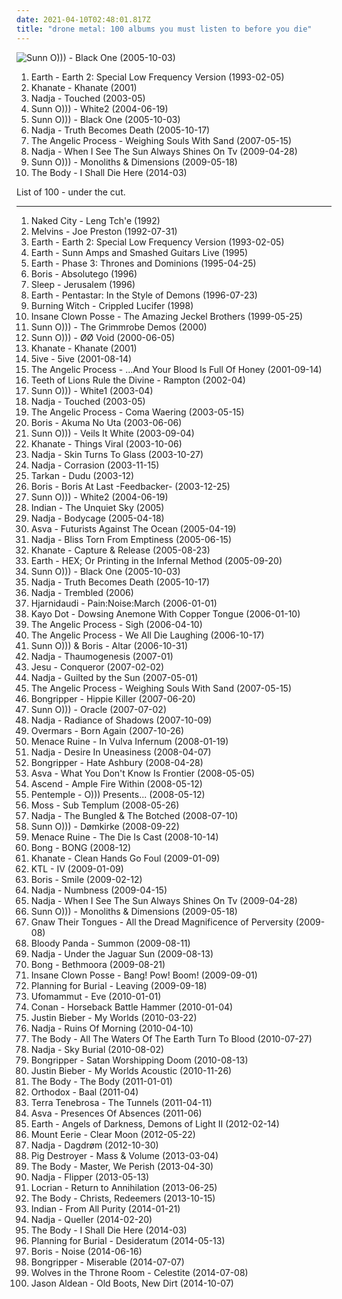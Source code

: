 ```yaml
---
date: 2021-04-10T02:48:01.817Z
title: "drone metal: 100 albums you must listen to before you die"
---
```

![Sunn O))) - Black One (2005-10-03)](http://coverartarchive.org/release/a87bb818-1584-4792-a4ea-ede2a752670f/12224448032-500.jpg "Sunn O))) - Black One (2005-10-03)")
<ol class="albums">
<li data-cover="https://img.discogs.com/QPW4f0c-NOmLiXlyif-8uUVQh3c=/fit-in/600x603/filters:strip_icc():format(jpeg):mode_rgb():quality(90)/discogs-images/R-350902-1474027695-1021.jpeg.jpg" data-tags="drone, drone doom" role="button">Earth - Earth 2: Special Low Frequency Version (1993-02-05)</li>
<li data-cover="http://coverartarchive.org/release/918ce11f-a9fb-4d3c-be10-c0b55e510145/11462273056-500.jpg" data-tags="doom metal, drone metal" role="button">Khanate - Khanate (2001)</li>
<li data-cover="http://coverartarchive.org/release/9c4d2fcd-2578-4b19-875b-8836ecf1f179/2704214622-500.jpg" data-tags="drone" role="button">Nadja - Touched (2003-05)</li>
<li data-cover="http://coverartarchive.org/release/6a291bd0-cc9d-41b8-899b-b1519b0b5034/21797764256-500.jpg" data-tags="drone, drone metal" role="button">Sunn O))) - White2 (2004-06-19)</li>
<li data-cover="http://coverartarchive.org/release/a87bb818-1584-4792-a4ea-ede2a752670f/12224448032-500.jpg" data-tags="drone" role="button">Sunn O))) - Black One (2005-10-03)</li>
<li data-cover="http://coverartarchive.org/release/0f4e03bf-e029-4c1e-91ae-491c87b45dd8/14921256445-500.jpg" data-tags="drone metal, drone" role="button">Nadja - Truth Becomes Death (2005-10-17)</li>
<li data-cover="http://coverartarchive.org/release/bafedfd5-3f00-34b7-8028-7ec83969dc3f/4890270894-500.jpg" data-tags="drone metal, shoegaze" role="button">The Angelic Process - Weighing Souls With Sand (2007-05-15)</li>
<li data-cover="http://coverartarchive.org/release/22b860d3-09ee-4e1c-ba2f-3098b2b24c2d/14944571300-500.jpg" data-tags="drone metal" role="button">Nadja - When I See The Sun Always Shines On Tv (2009-04-28)</li>
<li data-cover="http://coverartarchive.org/release/50f53ceb-8e3c-3508-8c4e-80479bf93040/21129584187-500.jpg" data-tags="drone" role="button">Sunn O))) - Monoliths & Dimensions (2009-05-18)</li>
<li data-cover="http://coverartarchive.org/release/e7d23c24-e217-440e-b527-1751a5255478/13466791800-500.jpg" data-tags="metal, doom metal, drone, dark ambient, sludge metal, drone metal, soundtrack to the apocalypse, bone-crushing, 2014: favourite albums, lament for a dying world" role="button">The Body - I Shall Die Here (2014-03)</li>
</ol>
List of 100 - under the cut.
<!-- more -->

_________________

<ol class="albums">
<li data-cover="http://coverartarchive.org/release/40df820c-584f-4af3-a37f-a588aadeed74/10360629675-500.jpg" data-tags="drone metal, drone" role="button">
Naked City - Leng Tch'e (1992)
</li>
<li data-cover="http://coverartarchive.org/release/2a49f494-d753-4512-9840-1aed8b1def55/18235079201-500.jpg" data-tags="drone" role="button">
Melvins - Joe Preston (1992-07-31)
</li>
<li data-cover="https://img.discogs.com/QPW4f0c-NOmLiXlyif-8uUVQh3c=/fit-in/600x603/filters:strip_icc():format(jpeg):mode_rgb():quality(90)/discogs-images/R-350902-1474027695-1021.jpeg.jpg" data-tags="drone, drone doom" role="button">
Earth - Earth 2: Special Low Frequency Version (1993-02-05)
</li>
<li data-cover="http://coverartarchive.org/release/1c0848ed-8d2a-4206-8178-826a459c0713/13225272088-500.jpg" data-tags="drone" role="button">
Earth - Sunn Amps and Smashed Guitars Live (1995)
</li>
<li data-cover="https://img.discogs.com/NF1Av-gjTTdMYEU73RdJH-u0_PE=/fit-in/600x619/filters:strip_icc():format(jpeg):mode_rgb():quality(90)/discogs-images/R-16150803-1604299125-5521.jpeg.jpg" data-tags="drone" role="button">
Earth - Phase 3: Thrones and Dominions (1995-04-25)
</li>
<li data-cover="http://coverartarchive.org/release/0cbb0772-d07f-4d50-9ad2-daefa57515de/12833237719-500.jpg" data-tags="drone" role="button">
Boris - Absolutego (1996)
</li>
<li data-cover="https://img.discogs.com/IOjUsho3OeK_eMfS85B8k5ELyd0=/fit-in/400x396/filters:strip_icc():format(jpeg):mode_rgb():quality(90)/discogs-images/R-2076111-1301777657.jpeg.jpg" data-tags="doom metal, stoner rock, sludge" role="button">
Sleep - Jerusalem (1996)
</li>
<li data-cover="https://img.discogs.com/pe80Ii1unpA-pe7WB1eUUXU_zps=/fit-in/600x598/filters:strip_icc():format(jpeg):mode_rgb():quality(90)/discogs-images/R-10226360-1501304641-6236.jpeg.jpg" data-tags="stoner rock" role="button">
Earth - Pentastar: In the Style of Demons (1996-07-23)
</li>
<li data-cover="http://coverartarchive.org/release/a44cd64a-aecc-4486-9fb6-7c61d5671fa4/24290451464-500.jpg" data-tags="doom metal" role="button">
Burning Witch - Crippled Lucifer (1998)
</li>
<li data-cover="http://coverartarchive.org/release/4376e2ea-7b73-32a7-b99a-2e76f21498c2/28063954531-500.jpg" data-tags="juggalo, hip-hop" role="button">
Insane Clown Posse - The Amazing Jeckel Brothers (1999-05-25)
</li>
<li data-cover="https://img.discogs.com/_jQwbyIaFrSFv2bgTHamg70Tn4Q=/fit-in/600x600/filters:strip_icc():format(jpeg):mode_rgb():quality(90)/discogs-images/R-498119-1156908358.jpeg.jpg" data-tags="drone" role="button">
Sunn O))) - The Grimmrobe Demos (2000)
</li>
<li data-cover="http://coverartarchive.org/release/8c22b1b6-07c9-4ac4-944a-4f5697c0c98b/2817171034-500.jpg" data-tags="drone" role="button">
Sunn O))) - ØØ Void (2000-06-05)
</li>
<li data-cover="http://coverartarchive.org/release/918ce11f-a9fb-4d3c-be10-c0b55e510145/11462273056-500.jpg" data-tags="doom metal, drone metal" role="button">
Khanate - Khanate (2001)
</li>
<li data-cover="https://img.discogs.com/RUgnfTj-wGnKvFdbpG899B8jOss=/fit-in/200x197/filters:strip_icc():format(jpeg):mode_rgb():quality(90)/discogs-images/R-382992-1110993697.jpg.jpg" data-tags="sludge" role="button">
5ive - 5ive (2001-08-14)
</li>
<li data-cover="http://coverartarchive.org/release/04e22146-2644-48fc-abed-96b2136c47ef/4867112613-500.jpg" data-tags="drone metal" role="button">
The Angelic Process - ...And Your Blood Is Full Of Honey (2001-09-14)
</li>
<li data-cover="http://coverartarchive.org/release/5fef35df-4d7a-4a68-9816-8d994e94b0dc/28543085075-500.jpg" data-tags="doom metal" role="button">
Teeth of Lions Rule the Divine - Rampton (2002-04)
</li>
<li data-cover="http://coverartarchive.org/release/dcbffba8-7ec2-40d7-a957-a9c6ea270f04/21797761752-500.jpg" data-tags="drone" role="button">
Sunn O))) - White1 (2003-04)
</li>
<li data-cover="http://coverartarchive.org/release/9c4d2fcd-2578-4b19-875b-8836ecf1f179/2704214622-500.jpg" data-tags="drone" role="button">
Nadja - Touched (2003-05)
</li>
<li data-cover="http://coverartarchive.org/release/ae5b0556-2ce2-417c-9e51-f7f59027168b/1983382274-500.jpg" data-tags="drone metal" role="button">
The Angelic Process - Coma Waering (2003-05-15)
</li>
<li data-cover="https://img.discogs.com/aKa3diJi3OzltEG8-tobhk2bK6o=/fit-in/200x200/filters:strip_icc():format(jpeg):mode_rgb():quality(90)/discogs-images/R-1334231-1210541514.jpeg.jpg" data-tags="stoner rock" role="button">
Boris - Akuma No Uta (2003-06-06)
</li>
<li data-cover="http://coverartarchive.org/release/b356b616-0457-42dd-bffc-aa37e0046b39/7965099383-500.jpg" data-tags="vinyl, drone metal, 12 inch, limited edition, thin the herd, single sided, 500 copies, lord ominous, martynas meskauskas, martynas meskauskas aka lord ominous, 04 september, thin the herd records" role="button">
Sunn O))) - Veils It White (2003-09-04)
</li>
<li data-cover="http://coverartarchive.org/release/5fcd1034-917b-4218-808a-7404fa52d1ad/4523575650-500.jpg" data-tags="doom metal, drone, drone doom" role="button">
Khanate - Things Viral (2003-10-06)
</li>
<li data-cover="http://coverartarchive.org/release/b590af7b-7f13-4fd2-ab4b-1ca9f47c6ed8/14963881539-500.jpg" data-tags="drone, drone metal, ambient" role="button">
Nadja - Skin Turns To Glass (2003-10-27)
</li>
<li data-cover="http://coverartarchive.org/release/8ab44b9d-0e3f-4538-bbe5-d83e5bcf25eb/14964010488-500.jpg" data-tags="drone" role="button">
Nadja - Corrasion (2003-11-15)
</li>
<li data-cover="https://img.discogs.com/E_RO0q-pozYCBB0DWO8MAREXKg4=/fit-in/600x600/filters:strip_icc():format(jpeg):mode_rgb():quality(90)/discogs-images/R-7318965-1476958843-7101.jpeg.jpg" data-tags="dudu, tarkan" role="button">
Tarkan - Dudu (2003-12)
</li>
<li data-cover="http://coverartarchive.org/release/10238f70-4b01-4d39-b793-617185352e1b/11345500658-500.jpg" data-tags="drone, drone metal" role="button">
Boris - Boris At Last -Feedbacker- (2003-12-25)
</li>
<li data-cover="http://coverartarchive.org/release/6a291bd0-cc9d-41b8-899b-b1519b0b5034/21797764256-500.jpg" data-tags="drone, drone metal" role="button">
Sunn O))) - White2 (2004-06-19)
</li>
<li data-cover="http://coverartarchive.org/release/1e2cf0ad-1379-44d7-9779-18f8c32ceceb/5920778944-500.jpg" data-tags="doom metal, sludge, sludge metal, post-metal, sludgecore, drone metal, heavy as fuck, sludge doom metal, seventh rule" role="button">
Indian - The Unquiet Sky (2005)
</li>
<li data-cover="https://img.discogs.com/hMzHXbxnmV1AJM3QP0_R1dAVeeE=/fit-in/192x276/filters:strip_icc():format(jpeg):mode_rgb():quality(90)/discogs-images/R-450345-1115131494.jpg.jpg" data-tags="drone metal, ambient" role="button">
Nadja - Bodycage (2005-04-18)
</li>
<li data-cover="http://coverartarchive.org/release/0382be12-26a5-4950-acdf-2987b3e215f4/11506106398-500.jpg" data-tags="drone doom, drone" role="button">
Asva - Futurists Against The Ocean (2005-04-19)
</li>
<li data-cover="http://coverartarchive.org/release/06e88e86-8090-43ab-a9d4-160743ced1ed/14920930470-500.jpg" data-tags="drone metal" role="button">
Nadja - Bliss Torn From Emptiness (2005-06-15)
</li>
<li data-cover="https://img.discogs.com/ImpV3xoHQYFhtHT5z2mZaf3fI0s=/fit-in/600x531/filters:strip_icc():format(jpeg):mode_rgb():quality(90)/discogs-images/R-507139-1168299383.jpeg.jpg" data-tags="doom metal, drone doom" role="button">
Khanate - Capture & Release (2005-08-23)
</li>
<li data-cover="http://coverartarchive.org/release/75be42af-928a-47fc-a570-ac779e674cab/2392664193-500.jpg" data-tags="post-rock, experimental, drone" role="button">
Earth - HEX; Or Printing in the Infernal Method (2005-09-20)
</li>
<li data-cover="http://coverartarchive.org/release/a87bb818-1584-4792-a4ea-ede2a752670f/12224448032-500.jpg" data-tags="drone" role="button">
Sunn O))) - Black One (2005-10-03)
</li>
<li data-cover="http://coverartarchive.org/release/0f4e03bf-e029-4c1e-91ae-491c87b45dd8/14921256445-500.jpg" data-tags="drone metal, drone" role="button">
Nadja - Truth Becomes Death (2005-10-17)
</li>
<li data-cover="http://coverartarchive.org/release/e7549a7e-3bb3-47c0-b602-99c8604a3343/2704136275-500.jpg" data-tags="drone, drone metal, ambient drone" role="button">
Nadja - Trembled (2006)
</li>
<li data-cover="http://coverartarchive.org/release/e76ad457-50d9-4d5e-be70-56926bc0a9a5/1785078750-500.jpg" data-tags="drone doom, drone metal" role="button">
Hjarnidaudi - Pain:Noise:March (2006-01-01)
</li>
<li data-cover="http://coverartarchive.org/release/8c761839-5889-4b72-95a2-031619122e4a/20406280868-500.jpg" data-tags="avant-garde" role="button">
Kayo Dot - Dowsing Anemone With Copper Tongue (2006-01-10)
</li>
<li data-cover="http://coverartarchive.org/release/3a655a97-a926-486d-824c-7757da0fd5d2/4867138941-500.jpg" data-tags="drone metal, shoegaze, atmospheric metal" role="button">
The Angelic Process - Sigh (2006-04-10)
</li>
<li data-cover="http://coverartarchive.org/release/3905675b-02ab-4e07-a92a-e9a1647656fa/4867160778-500.jpg" data-tags="drone metal" role="button">
The Angelic Process - We All Die Laughing (2006-10-17)
</li>
<li data-cover="http://coverartarchive.org/release/441e27af-1bab-4295-9a07-76b5d534766c/12049469320-500.jpg" data-tags="drone, drone doom, experimental" role="button">
Sunn O))) & Boris - Altar (2006-10-31)
</li>
<li data-cover="http://coverartarchive.org/release/184ed421-f9e0-4a6d-811b-b1bafd8cc1e9/6024882318-500.jpg" data-tags="ambient, drone metal" role="button">
Nadja - Thaumogenesis (2007-01)
</li>
<li data-cover="http://coverartarchive.org/release/3a99332d-e326-46d6-acdc-f9935bdb9efb/26240956893-500.jpg" data-tags="post-rock, shoegaze, drone, experimental" role="button">
Jesu - Conqueror (2007-02-02)
</li>
<li data-cover="http://coverartarchive.org/release/b735a31e-7d4c-4e96-a9de-d4b5a91bd2d8/27395341905-500.jpg" data-tags="drone, drone metal" role="button">
Nadja - Guilted by the Sun (2007-05-01)
</li>
<li data-cover="http://coverartarchive.org/release/bafedfd5-3f00-34b7-8028-7ec83969dc3f/4890270894-500.jpg" data-tags="drone metal, shoegaze" role="button">
The Angelic Process - Weighing Souls With Sand (2007-05-15)
</li>
<li data-cover="http://coverartarchive.org/release/6f8b8b1d-4f89-4d92-9688-0f2b5177ef15/26171540721-500.jpg" data-tags="sludge" role="button">
Bongripper - Hippie Killer (2007-06-20)
</li>
<li data-cover="https://img.discogs.com/_WJftZCar5LOQE7dL-wCEHrI2Lg=/fit-in/600x600/filters:strip_icc():format(jpeg):mode_rgb():quality(90)/discogs-images/R-7797990-1448988185-4358.jpeg.jpg" data-tags="drone" role="button">
Sunn O))) - Oracle (2007-07-02)
</li>
<li data-cover="http://coverartarchive.org/release/77a1a942-8b33-4e13-b746-0e74ee054512/1059780038-500.jpg" data-tags="drone" role="button">
Nadja - Radiance of Shadows (2007-10-09)
</li>
<li data-cover="https://img.discogs.com/yS0ibxJrXL4gqarAJr70hTq1NJo=/fit-in/200x200/filters:strip_icc():format(jpeg):mode_rgb():quality(90)/discogs-images/R-1128736-1194365091.gif.jpg" data-tags="drone metal" role="button">
Overmars - Born Again (2007-10-26)
</li>
<li data-cover="https://img.discogs.com/3ZWZs90NhX1FBs7af1_VRUFyWmA=/fit-in/404x640/filters:strip_icc():format(jpeg):mode_rgb():quality(90)/discogs-images/R-1548554-1227586266.jpeg.jpg" data-tags="drone, drone metal, drone doom, drone doom metal" role="button">
Menace Ruine - In Vulva Infernum (2008-01-19)
</li>
<li data-cover="http://coverartarchive.org/release/c7bbf689-b65c-4d85-b8e2-533faf788fe1/1016426077-500.jpg" data-tags="drone" role="button">
Nadja - Desire In Uneasiness (2008-04-07)
</li>
<li data-cover="https://img.discogs.com/ZM4MzUvHPeTFTwghNuN2HPkQxYA=/fit-in/350x350/filters:strip_icc():format(jpeg):mode_rgb():quality(90)/discogs-images/R-2942323-1308397024.jpeg.jpg" data-tags="doom metal, drone, sludge" role="button">
Bongripper - Hate Ashbury (2008-04-28)
</li>
<li data-cover="http://coverartarchive.org/release/2fb4720c-5478-4dc2-9dbd-79c65580dbc4/19801239453-500.jpg" data-tags="doom metal" role="button">
Asva - What You Don't Know Is Frontier (2008-05-05)
</li>
<li data-cover="https://img.discogs.com/vIvOW9olU9AOP3gpFB6NPT2n1j0=/fit-in/300x300/filters:strip_icc():format(jpeg):mode_rgb():quality(90)/discogs-images/R-1361784-1212871499.jpeg.jpg" data-tags="doom metal" role="button">
Ascend - Ample Fire Within (2008-05-12)
</li>
<li data-cover="https://img.discogs.com/5QeZdtHNCEKyDoAyKAQsnrGxdTI=/fit-in/430x430/filters:strip_icc():format(jpeg):mode_rgb():quality(90)/discogs-images/R-1346993-1211582699.jpeg.jpg" data-tags="drone, live, drone metal" role="button">
Pentemple - O))) Presents... (2008-05-12)
</li>
<li data-cover="https://img.discogs.com/qVmcx9unMhhEb9u_vG-AXrUzYR8=/fit-in/600x600/filters:strip_icc():format(jpeg):mode_rgb():quality(90)/discogs-images/R-1405466-1217796277.jpeg.jpg" data-tags="doom metal, sludge, funeral doom metal, funeral doom, drone metal" role="button">
Moss - Sub Templum (2008-05-26)
</li>
<li data-cover="http://coverartarchive.org/release/fe21db7d-73a9-42c9-b642-441fad6cba58/2704257209-500.jpg" data-tags="ambient, drone metal" role="button">
Nadja - The Bungled & The Botched (2008-07-10)
</li>
<li data-cover="http://coverartarchive.org/release/23e49586-fa2e-43ab-8b57-9e56b9221954/16445937734-500.jpg" data-tags="drone, live, drone doom" role="button">
Sunn O))) - Dømkirke (2008-09-22)
</li>
<li data-cover="http://coverartarchive.org/release/b7a8de7e-f0ef-4260-a063-2f9686d2d733/15346695196-500.jpg" data-tags="drone, drone metal" role="button">
Menace Ruine - The Die Is Cast (2008-10-14)
</li>
<li data-cover="http://coverartarchive.org/release/fbb3fcfb-3565-4657-a50b-0e67a05b2984/13775894103-500.jpg" data-tags="doom metal, psychedelic rock, stoner metal, sludge metal, drone metal" role="button">
Bong - BONG (2008-12)
</li>
<li data-cover="https://img.discogs.com/YZoys12Nds_X9dM7TPnz9_-DZVI=/fit-in/600x600/filters:strip_icc():format(jpeg):mode_rgb():quality(90)/discogs-images/R-1611909-1528837707-2645.jpeg.jpg" data-tags="doom metal, drone, drone metal" role="button">
Khanate - Clean Hands Go Foul (2009-01-09)
</li>
<li data-cover="https://img.discogs.com/hGZUyDeZDRfQ-4jmbf18CkP5bXU=/fit-in/595x600/filters:strip_icc():format(jpeg):mode_rgb():quality(90)/discogs-images/R-1583320-1267000861.jpeg.jpg" data-tags="noise, drone, dark ambient, 00s, drone metal, editions mego, deathdrone, megadrone, hell drone, nordic drone, satanic drone, viking drone, depressive drone, suicidal drone" role="button">
KTL - IV (2009-01-09)
</li>
<li data-cover="http://coverartarchive.org/release/fd02a8f2-140c-44be-9068-b3117a4f8cdc/2608390419-500.jpg" data-tags="experimental, stoner rock, psychedelic rock, noise rock" role="button">
Boris - Smile (2009-02-12)
</li>
<li data-cover="http://coverartarchive.org/release/03eb2c03-bdfa-4508-9b9a-9022afbd52a5/14964057892-500.jpg" data-tags="drone, drone doom, drone metal, doomgaze" role="button">
Nadja - Numbness (2009-04-15)
</li>
<li data-cover="http://coverartarchive.org/release/22b860d3-09ee-4e1c-ba2f-3098b2b24c2d/14944571300-500.jpg" data-tags="drone metal" role="button">
Nadja - When I See The Sun Always Shines On Tv (2009-04-28)
</li>
<li data-cover="http://coverartarchive.org/release/50f53ceb-8e3c-3508-8c4e-80479bf93040/21129584187-500.jpg" data-tags="drone" role="button">
Sunn O))) - Monoliths & Dimensions (2009-05-18)
</li>
<li data-cover="http://coverartarchive.org/release/7f8823c6-aa02-497b-b382-c2e11e91c68e/5950054189-500.jpg" data-tags="drone metal, black industrial, black noise, drone black metal" role="button">
Gnaw Their Tongues - All the Dread Magnificence of Perversity (2009-08)
</li>
<li data-cover="https://img.discogs.com/RTVcL_ZvRYAkDzYWd4_1dAtYw_8=/fit-in/318x319/filters:strip_icc():format(jpeg):mode_rgb():quality(90)/discogs-images/R-1935477-1254053756.jpeg.jpg" data-tags="sludge" role="button">
Bloody Panda - Summon (2009-08-11)
</li>
<li data-cover="http://coverartarchive.org/release/cf30122e-e937-47ad-8dc7-a1adfb1e24fd/14964068163-500.jpg" data-tags="drone metal" role="button">
Nadja - Under the Jaguar Sun (2009-08-13)
</li>
<li data-cover="http://coverartarchive.org/release/fea473cc-c728-4db7-95ec-d926f94097bd/4683155597-500.jpg" data-tags="doom metal, psychedelic rock, stoner metal, sludge metal, drone metal" role="button">
Bong - Bethmoora (2009-08-21)
</li>
<li data-cover="http://coverartarchive.org/release/7aa2faf0-993a-45b6-b513-afcb5f40f5d5/1621608060-500.jpg" data-tags="goregrind, deathcore, brutal death metal, nsbm, deathgrind, brutal deathcore, national socialist black metal, moshcore" role="button">
Insane Clown Posse - Bang! Pow! Boom! (2009-09-01)
</li>
<li data-cover="https://img.discogs.com/DQc1eHulSCjyIY1MzDJIaZiVbgw=/fit-in/458x450/filters:strip_icc():format(jpeg):mode_rgb():quality(90)/discogs-images/R-2284888-1274430718.jpeg.jpg" data-tags="post-rock, shoegaze" role="button">
Planning for Burial - Leaving (2009-09-18)
</li>
<li data-cover="http://coverartarchive.org/release/83181b88-97a9-4bfc-9c79-c993924c8621/18218900491-500.jpg" data-tags="doom metal, stoner metal" role="button">
Ufomammut - Eve (2010-01-01)
</li>
<li data-cover="http://coverartarchive.org/release/19340442-d471-3a6a-bc28-6e91c3c94876/4890235735-500.jpg" data-tags="doom metal" role="button">
Conan - Horseback Battle Hammer (2010-01-04)
</li>
<li data-cover="http://coverartarchive.org/release/6bfba6d5-71fc-454b-b3a0-63632a1459fa/20855090957-500.jpg" data-tags="totec radio, justin bieber, goregrind, justin bieber my worlds" role="button">
Justin Bieber - My Worlds (2010-03-22)
</li>
<li data-cover="http://coverartarchive.org/release/f0910d5a-c007-4b79-a049-d897112eb104/14921036546-500.jpg" data-tags="drone, drone metal, ambient drone" role="button">
Nadja - Ruins Of Morning (2010-04-10)
</li>
<li data-cover="https://img.discogs.com/EYkRa5I5Thn4-CJG4pZdagjRGws=/fit-in/600x552/filters:strip_icc():format(jpeg):mode_rgb():quality(90)/discogs-images/R-2648636-1614272888-3966.jpeg.jpg" data-tags="drone metal" role="button">
The Body - All The Waters Of The Earth Turn To Blood (2010-07-27)
</li>
<li data-cover="http://coverartarchive.org/release/44113ba1-60cc-4ba3-acde-26f32424a1d0/14921055462-500.jpg" data-tags="ambient, drone metal" role="button">
Nadja - Sky Burial (2010-08-02)
</li>
<li data-cover="https://img.discogs.com/4eXy0sIWpoRa_oCXpu44OiNqI74=/fit-in/600x600/filters:strip_icc():format(jpeg):mode_rgb():quality(90)/discogs-images/R-2414844-1562770547-1307.jpeg.jpg" data-tags="sludge, doom metal, doom" role="button">
Bongripper - Satan Worshipping Doom (2010-08-13)
</li>
<li data-cover="http://coverartarchive.org/release/d9206472-5d0c-4617-a1d3-75466a346934/15444150049-500.jpg" data-tags="totec radio, justin bieber" role="button">
Justin Bieber - My Worlds Acoustic (2010-11-26)
</li>
<li data-cover="http://coverartarchive.org/release/0518c1f8-9ff8-47af-a1ad-05b32879b5f9/17733491468-500.jpg" data-tags="doom metal, sludge metal, drone metal" role="button">
The Body - The Body (2011-01-01)
</li>
<li data-cover="https://img.discogs.com/rELrLvawMJjnJfkQzdUOkIwr3IM=/fit-in/500x500/filters:strip_icc():format(jpeg):mode_rgb():quality(90)/discogs-images/R-2967748-1326465770.jpeg.jpg" data-tags="doom metal, drone metal" role="button">
Orthodox - Baal (2011-04)
</li>
<li data-cover="http://coverartarchive.org/release/bee10114-0e86-4ef1-adbf-d27d934993b5/6079253076-500.jpg" data-tags="experimental" role="button">
Terra Tenebrosa - The Tunnels (2011-04-11)
</li>
<li data-cover="http://coverartarchive.org/release/be33611f-4545-4619-8186-196e2c31bc1b/19800291718-500.jpg" data-tags="ambient, doom metal, drone" role="button">
Asva - Presences Of Absences (2011-06)
</li>
<li data-cover="http://coverartarchive.org/release/3466ac05-d0af-43d4-8650-9df083a9315c/2386440220-500.jpg" data-tags="instrumental, drone, stoner metal, doom jazz" role="button">
Earth - Angels of Darkness, Demons of Light II (2012-02-14)
</li>
<li data-cover="http://coverartarchive.org/release/ee805eba-996b-48c6-bccb-52b6ff5f4dd7/1017565236-500.jpg" data-tags="folk, indie, drone" role="button">
Mount Eerie - Clear Moon (2012-05-22)
</li>
<li data-cover="http://coverartarchive.org/release/d24f846a-3aff-465e-b181-7ac0e070b9d0/7654943118-500.jpg" data-tags="drone" role="button">
Nadja - Dagdrøm (2012-10-30)
</li>
<li data-cover="http://coverartarchive.org/release/8f7a380b-996b-491a-b6bd-a80bf318ab4e/3501107516-500.jpg" data-tags="doom metal, drone metal" role="button">
Pig Destroyer - Mass & Volume (2013-03-04)
</li>
<li data-cover="http://coverartarchive.org/release/dfcaa254-367c-43c7-8b60-d548657086f0/4932484818-500.jpg" data-tags="doom metal, drone metal" role="button">
The Body - Master, We Perish (2013-04-30)
</li>
<li data-cover="http://coverartarchive.org/release/7166cbda-e3ac-4438-ae31-06510efd51ec/8722307794-500.jpg" data-tags="ambient, drone metal" role="button">
Nadja - Flipper (2013-05-13)
</li>
<li data-cover="http://coverartarchive.org/release/552b02c3-08e9-486a-9d4a-718fec75638f/4468570604-500.jpg" data-tags="experimental, drone" role="button">
Locrian - Return to Annihilation (2013-06-25)
</li>
<li data-cover="http://coverartarchive.org/release/6c1bef41-05b3-475c-8ad3-9d3fd39c0062/16155655124-500.jpg" data-tags="noise, drone metal" role="button">
The Body - Christs, Redeemers (2013-10-15)
</li>
<li data-cover="http://coverartarchive.org/release/468bf39d-6692-4510-9614-95cf115c21b7/6285609325-500.jpg" data-tags="sludge, 2014: albums" role="button">
Indian - From All Purity (2014-01-21)
</li>
<li data-cover="http://coverartarchive.org/release/4d71aff5-a823-4dee-ba3a-4c0248481898/13473506197-500.jpg" data-tags="ambient, drone, drone metal" role="button">
Nadja - Queller (2014-02-20)
</li>
<li data-cover="http://coverartarchive.org/release/e7d23c24-e217-440e-b527-1751a5255478/13466791800-500.jpg" data-tags="metal, doom metal, drone, dark ambient, sludge metal, drone metal, soundtrack to the apocalypse, bone-crushing, 2014: favourite albums, lament for a dying world" role="button">
The Body - I Shall Die Here (2014-03)
</li>
<li data-cover="http://coverartarchive.org/release/dd275539-7618-4980-a62a-726aac8a4f5d/9267575340-500.jpg" data-tags="shoegaze, post-rock" role="button">
Planning for Burial - Desideratum (2014-05-13)
</li>
<li data-cover="http://coverartarchive.org/release/94a5b3b9-5e56-4f04-86fd-877c99cd720d/8102222224-500.jpg" data-tags="experimental, noise rock, shoegaze" role="button">
Boris - Noise (2014-06-16)
</li>
<li data-cover="http://coverartarchive.org/release/19a294d7-751a-4b22-b3c2-41b98e4d5236/7851396334-500.jpg" data-tags="sludge" role="button">
Bongripper - Miserable (2014-07-07)
</li>
<li data-cover="http://coverartarchive.org/release/997a791c-e17c-4b7b-9177-12f548c994cd/7387728505-500.jpg" data-tags="ambient" role="button">
Wolves in the Throne Room - Celestite (2014-07-08)
</li>
<li data-cover="http://coverartarchive.org/release/9995defc-83f0-4986-8034-37a351c9d8f5/8535696317-500.jpg" data-tags="drone, meme, mucore" role="button">
Jason Aldean - Old Boots, New Dirt (2014-10-07)
</li>
</ol>
